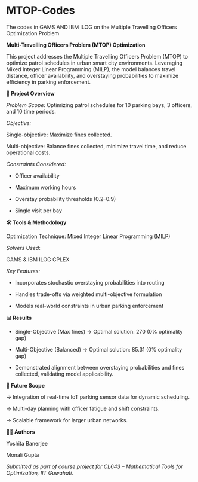 # MTOP-Codes
The codes in GAMS AND IBM ILOG on the Multiple Travelling Officers Optimization Problem

**Multi-Travelling Officers Problem (MTOP) Optimization**

This project addresses the Multiple Travelling Officers Problem (MTOP) to optimize patrol schedules in urban smart city environments. Leveraging Mixed Integer Linear Programming (MILP), the model balances travel distance, officer availability, and overstaying probabilities to maximize efficiency in parking enforcement.

**🚀 Project Overview**

_Problem Scope:_ Optimizing patrol schedules for 10 parking bays, 3 officers, and 10 time periods.

_Objective:_

Single-objective: Maximize fines collected.

Multi-objective: Balance fines collected, minimize travel time, and reduce operational costs.

_Constraints Considered:_

- Officer availability

- Maximum working hours

- Overstay probability thresholds (0.2–0.9)

- Single visit per bay

**🛠️ Tools & Methodology**

Optimization Technique: Mixed Integer Linear Programming (MILP)

_Solvers Used_: 

GAMS & IBM ILOG CPLEX

_Key Features:_

- Incorporates stochastic overstaying probabilities into routing

- Handles trade-offs via weighted multi-objective formulation

- Models real-world constraints in urban parking enforcement

**📊 Results**

- Single-Objective (Max fines) → Optimal solution: 270 (0% optimality gap)

- Multi-Objective (Balanced) → Optimal solution: 85.31 (0% optimality gap)

- Demonstrated alignment between overstaying probabilities and fines collected, validating model applicability.

**🔮 Future Scope**

-> Integration of real-time IoT parking sensor data for dynamic scheduling.

-> Multi-day planning with officer fatigue and shift constraints.

-> Scalable framework for larger urban networks.

**👩‍💻 Authors**

Yoshita Banerjee

Monali Gupta

_Submitted as part of course project for CL643 – Mathematical Tools for Optimization, IIT Guwahati._
